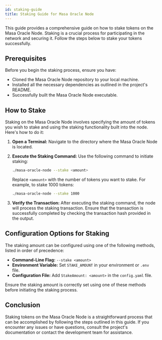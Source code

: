```yaml
---
id: staking-guide
title: Staking Guide for Masa Oracle Node
---
```


This guide provides a comprehensive guide on how to stake tokens on the Masa Oracle Node. Staking is a crucial process for participating in the network and securing it. Follow the steps below to stake your tokens successfully.

## Prerequisites

Before you begin the staking process, ensure you have:

- Cloned the Masa Oracle Node repository to your local machine.
- Installed all the necessary dependencies as outlined in the project's README.
- Successfully built the Masa Oracle Node executable.

## How to Stake

Staking on the Masa Oracle Node involves specifying the amount of tokens you wish to stake and using the staking functionality built into the node. Here's how to do it:

1. **Open a Terminal:** Navigate to the directory where the Masa Oracle Node is located.

2. **Execute the Staking Command:** Use the following command to initiate staking:

   ```bash
   ./masa-oracle-node --stake <amount>
   ```

   Replace `<amount>` with the number of tokens you want to stake. For example, to stake 1000 tokens:
  
   ```bash
   ./masa-oracle-node --stake 1000
   ```

3. **Verify the Transaction:** After executing the staking command, the node will process the staking transaction. Ensure that the transaction is successfully completed by checking the transaction hash provided in the output.

## Configuration Options for Staking

The staking amount can be configured using one of the following methods, listed in order of precedence:

- **Command-Line Flag:** `--stake <amount>`
- **Environment Variable:** Set `STAKE_AMOUNT` in your environment or `.env` file.
- **Configuration File:** Add `StakeAmount: <amount>` in the `config.yaml` file.

Ensure the staking amount is correctly set using one of these methods before initiating the staking process.

## Conclusion

Staking tokens on the Masa Oracle Node is a straightforward process that can be accomplished by following the steps outlined in this guide. If you encounter any issues or have questions, consult the project's documentation or contact the development team for assistance.
